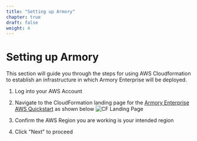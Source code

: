 ```yaml
---
title: "Setting up Armory"
chapter: true
draft: false
weight: 4
---
```


# Setting up Armory

This section will guide you through the steps for using AWS Cloudformation to establish an infrastructure in which Armory Enterprise will be deployed.


1. Log into your AWS Account
   
1. Navigate to the CloudFormation landing page for the [Armory Enterprise AWS Quickstart](https://console.aws.amazon.com/cloudformation/home?region=us-east-2#/stacks/create/review?templateUrl=https%3A%2F%2Faws-quickstart.s3.us-east-1.amazonaws.com%2Fquickstart-armory-spinnaker%2Ftemplates%2Fspinnaker-entrypoint-new-vpc.yml&stackName=Armory-Spinnaker-on-EKS-New-VPC) as shown below
![CF Landing Page](/images/armory-cf-landing-page.png)

1. Confirm the AWS Region you are working is your intended region
   
1. Click "Next" to proceed

